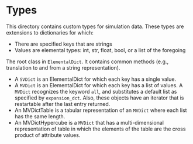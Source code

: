 # Types

This directory contains custom types for simulation data.
These types are extensions to dictionaries for which:
* There are specified keys that are strings
* Values are elemental types: int, str, float, bool, or a list of the foregoing

The root class in ``ElementalDict``. It contains common methods (e.g., translation to and from a string representation).

* A ``SVDict`` is an ElementalDict for which each key has a single value.
* A ``MVDict`` is an ElementalDict for which each key has a list of values. A ``MVDict`` recognizes the keyword ``all``, and substitutes a default list as specified
by ``expansion_dct``. Also, these objects have an iterator that is restartable after
the last entry returned.
* An MVDictTable is a tabular representation of
an ``MVDict`` where each list has the same length.
* An MVDictHypercube is a 
``MVDict`` that has a
multi-dimensional representation of table in which the 
elements of the table are the cross product of attribute values.
